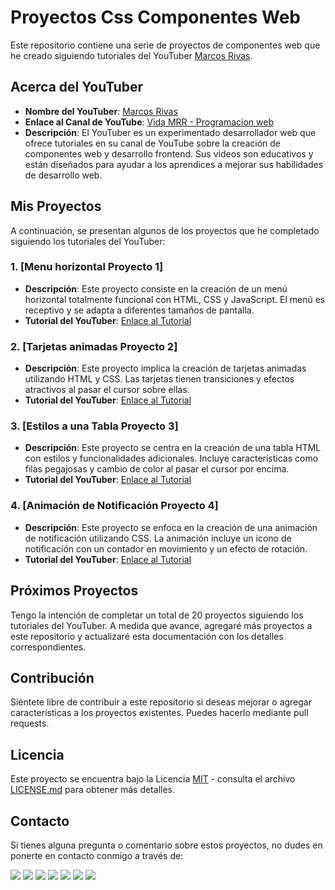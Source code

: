 # Proyectos Css Componentes Web

Este repositorio contiene una serie de proyectos de componentes web que he creado siguiendo tutoriales del YouTuber [Marcos Rivas](https://www.youtube.com/@vidamrr/about).

## Acerca del YouTuber

- **Nombre del YouTuber**: [Marcos Rivas](https://www.youtube.com/@vidamrr/about)
- **Enlace al Canal de YouTube**: [Vida MRR - Programacion web](https://www.youtube.com/@vidamrr)
- **Descripción**: El YouTuber es un experimentado desarrollador web que ofrece tutoriales en su canal de YouTube sobre la creación de componentes web y desarrollo frontend. Sus videos son educativos y están diseñados para ayudar a los aprendices a mejorar sus habilidades de desarrollo web.

## Mis Proyectos

A continuación, se presentan algunos de los proyectos que he completado siguiendo los tutoriales del YouTuber:

### 1. [Menu horizontal Proyecto 1]

- **Descripción**: Este proyecto consiste en la creación de un menú horizontal totalmente funcional con HTML, CSS y JavaScript. El menú es receptivo y se adapta a diferentes tamaños de pantalla.
- **Tutorial del YouTuber**: [Enlace al Tutorial](https://www.youtube.com/watch?v=XZTt1NFDnDw&list=PLvRPaExkZHFlFewlz71TJRheerCt4xc9K)

### 2. [Tarjetas animadas Proyecto 2]

- **Descripción**: Este proyecto implica la creación de tarjetas animadas utilizando HTML y CSS. Las tarjetas tienen transiciones y efectos atractivos al pasar el cursor sobre ellas.
- **Tutorial del YouTuber**: [Enlace al Tutorial](https://www.youtube.com/watch?v=XZTt1NFDnDw&list=PLvRPaExkZHFlFewlz71TJRheerCt4xc9K)

### 3. [Estilos a una Tabla Proyecto 3]

- **Descripción**: Este proyecto se centra en la creación de una tabla HTML con estilos y funcionalidades adicionales. Incluye características como filas pegajosas y cambio de color al pasar el cursor por encima.
- **Tutorial del YouTuber**: [Enlace al Tutorial](https://www.youtube.com/watch?v=XZTt1NFDnDw&list=PLvRPaExkZHFlFewlz71TJRheerCt4xc9K)

### 4. [Animación de Notificación Proyecto 4]

- **Descripción**: Este proyecto se enfoca en la creación de una animación de notificación utilizando CSS. La animación incluye un icono de notificación con un contador en movimiento y un efecto de rotación.
- **Tutorial del YouTuber**: [Enlace al Tutorial](https://www.youtube.com/watch?v=XZTt1NFDnDw&list=PLvRPaExkZHFlFewlz71TJRheerCt4xc9K)

## Próximos Proyectos

Tengo la intención de completar un total de 20 proyectos siguiendo los tutoriales del YouTuber. A medida que avance, agregaré más proyectos a este repositorio y actualizaré esta documentación con los detalles correspondientes.

## Contribución

Siéntete libre de contribuir a este repositorio si deseas mejorar o agregar características a los proyectos existentes. Puedes hacerlo mediante pull requests.

## Licencia

Este proyecto se encuentra bajo la Licencia [MIT](LICENSE.md) - consulta el archivo [LICENSE.md](LICENSE.md) para obtener más detalles.


## Contacto

Si tienes alguna pregunta o comentario sobre estos proyectos, no dudes en ponerte en contacto conmigo a través de:

<div style="display: inline-block;">
  <a href="https://www.youtube.com/channel/UCTEOU82zC2UHj-AUW9-OrBw"><img src="https://img.shields.io/badge/-YouTube-FF0000?style=for-the-badge&logo=youtube&logoColor=white"></a>
  <a href="https://www.instagram.com/joyelocode/"><img src="https://img.shields.io/badge/-Instagram-E4405F?style=for-the-badge&logo=instagram&logoColor=white"></a>
  <a href="https://www.facebook.com/profile.php?id=61550597387264"><img src="https://img.shields.io/badge/-Facebook-1877F2?style=for-the-badge&logo=facebook&logoColor=white"></a>
  <a href="https://twitter.com/joyelocode"><img src="https://img.shields.io/badge/-Twitter-1DA1F2?style=for-the-badge&logo=twitter&logoColor=white"></a>
  <a href="https://www.tiktok.com/@joyelocode"><img src="https://img.shields.io/badge/-TikTok-000000?style=for-the-badge&logo=tiktok&logoColor=white"></a>
  <a href="https://www.linkedin.com/in/joyelocode/"><img src="https://img.shields.io/badge/-LinkedIn-0077B5?style=for-the-badge&logo=linkedin&logoColor=white"></a>
  <a href="https://discord.com/channels/@me"><img src="https://img.shields.io/badge/-Discord-5865F2?style=for-the-badge&logo=discord&logoColor=white"></a>
</div>


